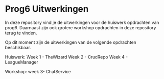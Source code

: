 Prog6 Uitwerkingen
================

In deze repository vind je de uitwerkingen voor de huiswerk opdrachten van prog6.
Daarnaast zijn ook grotere workshop opdrachten in deze repository terug te vinden.

Op dit moment zijn de uitwerkingen van de volgende opdrachten beschikbaar.

Huiswerk:
Week 1 - TheWizard
Week 2 - CrudRepo
Week 4 - LeagueManager

Workshop:
week 3- ChatService